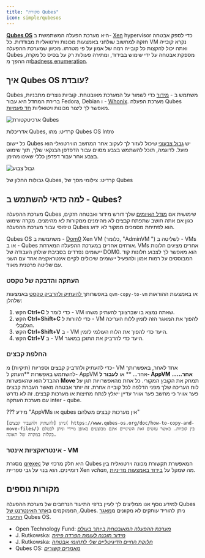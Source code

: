 ```yaml
---
title: "סקירת Qubes"
icon: simple/qubesos
---
```


[**Qubes OS**](../desktop.md#qubes-os) היא מערכת הפעלה המשתמשת ב- [Xen](https://en.wikipedia.org/wiki/Xen) hypervisor כדי לספק אבטחה חזקה למחשוב שולחני באמצעות מכונות וירטואליות מבודדות. כל VM נקרא *קובייה* ואתה יכול להקצות כל קובייה רמה של אמון על פי מטרתו. מכיוון שמערכת ההפעלה Qubes מספקת אבטחה על ידי שימוש בבידוד, ומתירה פעולות רק על בסיס כל מקרה, זה ההפך מ[badness enumeration](https://www.ranum.com/security/computer_security/editorials/dumb/).

## איך Qubes OS עובדת?

Qubes משתמש ב - [מידור](https://www.qubes-os.org/intro/) כדי לשמור על המערכת מאובטחת. קוביות נוצרים מתבניות, ברירת המחדל היא עבור Fedora, Debian ו - [Whonix](../desktop.md#whonix). מערכת הפעלה Qubes מאפשר לך ליצור מכונות ויטואליות [חד פעמיות](https://www.qubes-os.org/doc/how-to-use-disposables/).

![ארכיטקטורת Qubes](../assets/img/qubes/qubes-trust-level-architecture.png)
<figcaption>אדריכלות Qubes, קרדיט: מהו Qubes OS Intro</figcaption>

כל יישום Qubes יש [גבול צבעוני](https://www.qubes-os.org/screenshots/) שיכול לעזור לך לעקוב אחר המחשב הווירטואלי הוא פועל. לדוגמה, תוכל להשתמש בצבע מסוים עבור הדפדפן הבנקאי שלך, תוך שימוש בצבע אחר עבור דפדפן כללי שאינו מהימן.

![גבול צבוע](../assets/img/qubes/r4.0-xfce-three-domains-at-work.png)
<figcaption>גבולות החלון של Qubes, קרדיט: צילומי מסך של Qubes</figcaption>

## למה כדאי להשתמש ב - Qubes?

מערכת ההפעלה Qubes שימושית אם [מודל האיומים](../basics/threat-modeling.md) שלך דורש מידור ואבטחה חזקים, כגון אם אתה חושב שתפתח קבצים לא מהימנים ממקורות לא מהימנים. מקרה שימוש טיפוסי עבור מערכת ההפעלה Qubes הוא לפתיחת מסמכים ממקור לא ידוע.

Qubes OS משתמשת ב - [Dom0](https://wiki.xenproject.org/wiki/Dom0) Xen VM (כלומר, "AdminVM ") לשליטה ב - VMs או ב - Qubes אורחים אחרים במערכת ההפעלה המארחת. VMs אחרים מציגים חלונות יישומים נפרדים בסביבת שולחן העבודה של DOM0. הוא מאפשר לך לצבוע חלונות קוד המבוססים על רמות אמון ולהפעיל יישומים שיכולים לקיים אינטראקציה אחד עם השני עם שליטה פרטנית מאוד.

### העתקה והדבקה של טקסט

באפשרותך[ להעתיק ולהדביק טקסט](https://www.qubes-os.org/doc/how-to-copy-and-paste-text/) באמצעות `qvm-copy-to-vm` או באמצעות ההוראות שלהלן:

1. הקש **Ctrl+C** כדי לומר ל - VM שאתה נמצא בו שברצונך להעתיק משהו.
2. הקש **Ctrl+Shift+C** כדי להורות ל - VM להפוך את המאגר הזה לזמין ללוח העריכה הגלובלי.
3. הקש **Ctrl+Shift+V** ב - VM היעד כדי להפוך את הלוח העולמי לזמין.
4. הקש **Ctrl+V** ב - VM היעד כדי להדביק את התוכן במאגר.

### החלפת קבצים

כדי להעתיק ולהדביק קבצים וספריות (תיקיות) מ- VM אחד לאחר, באפשרותך להשתמש באפשרות **העתק ל- AppVM אחר... ** או **לעבור ל- AppVM אחר.....**. ההבדל הוא שהאפשרות **Move** תמחק את הקובץ המקורי. כל אחת מהאפשרויות תגן על לוח העריכה שלך מפני הדלפה לכל קובייה אחרת. זה יותר אבטחה מאשר העברת קבצים פער אוויר כי מחשב פער אוויר עדיין ייאלץ לנתח מחיצות או מערכות קבצים. זה לא נדרש עם מערכת העתקה inter - qube.

??? מידע "AppVMs או qubes אין מערכות קבצים משלהם"

    ניתן [להעתיק ולהעביר קבצים]( https://www.qubes-os.org/doc/how-to-copy-and-move-files/) בין קוביות. כאשר עושים זאת השינויים אינם מבוצעים באופן מיידי וניתן לבטלם בקלות במקרה של תאונה.

### אינטראקציות אינטר - VM

מסגרת [qrexec](https://www.qubes-os.org/doc/qrexec/) היא חלק מרכזי של Qubes המאפשרת תקשורת מכונה וירטואלית בין דומיינים. הוא בנוי על גבי ספריית Xen *vchan*, מה שמקל על [בידוד באמצעות מדיניות](https://www.qubes-os.org/news/2020/06/22/new-qrexec-policy-system/).

## מקורות נוספים

למידע נוסף אנו ממליצים לך לעיין בדפי התיעוד הנרחבים של מערכת ההפעלה Qubes הממוקמים ב[אתר האינטרנט של ](https://www.qubes-os.org/doc/).Qubes. ניתן להוריד עותקים לא מקוונים מ[מאגר התיעוד](https://github.com/QubesOS/qubes-doc) Qubes OS.

- Open Technology Fund: [*מערכת ההפעלה המאובטחת ביותר בעולם*](https://www.opentech.fund/news/qubes-os-arguably-the-worlds-most-secure-operating-system-motherboard/)
- J. Rutkowska: [*מידור תוכנה לעומת הפרדה פיזית*](https://invisiblethingslab.com/resources/2014/Software_compartmentalization_vs_physical_separation.pdf)
- J. Rutkowska: [*חלוקת החיים הדיגיטליים שלי לתחומי אבטחה*](https://blog.invisiblethings.org/2011/03/13/partitioning-my-digital-life-into.html)
- Qubes OS: [*מאמרים קשורים*](https://www.qubes-os.org/news/categories/#articles)
